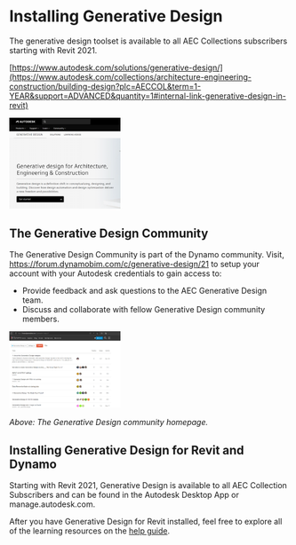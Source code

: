# Installing Generative Design

The generative design toolset is available to all AEC Collections subscribers starting with Revit 2021. 

[https://www.autodesk.com/solutions/generative-design/](https://www.autodesk.com/collections/architecture-engineering-construction/building-design?plc=AECCOL&term=1-YEAR&support=ADVANCED&quantity=1#internal-link-generative-design-in-revit)

<img src="../assets/hello/install1.png" style="width:200px;"/>

## The Generative Design Community

The Generative Design Community is part of the Dynamo community. Visit, https://forum.dynamobim.com/c/generative-design/21 to setup your account with your Autodesk credentials to gain access to:

* Provide feedback and ask questions to the AEC Generative Design team.
* Discuss and collaborate with fellow Generative Design community members.


<img src="../assets/hello/install3.png" style="width:200px;"/>

_Above: The Generative Design community homepage._

## Installing Generative Design for Revit and Dynamo

Starting with Revit 2021, Generative Design is available to all AEC Collection Subscribers and can be found in the Autodesk Desktop App or manage.autodesk.com.

After you have Generative Design for Revit installed, feel free to explore all of the learning resources on the [help guide](https://help.autodesk.com/view/RVT/2022/ENU/?guid=GUID-4E62D48A-783C-45F7-BD0D-F58E986E93F8).